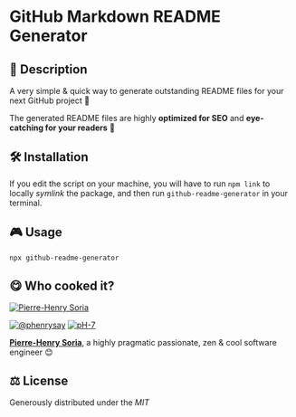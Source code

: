 # GitHub Markdown README Generator

## 📄 Description

A very simple &amp; quick way to generate outstanding README files for your next GitHub project 🚀

The generated README files are highly **optimized for SEO** and **eye-catching for your readers** 🥳

## 🛠 Installation

If you edit the script on your machine, you will have to run `npm link` to locally _symlink_ the package, and then run `github-readme-generator` in your terminal.

## 🎮 Usage

```bash
npx github-readme-generator
```

## 😋 Who cooked it?

[![Pierre-Henry Soria](https://avatars0.githubusercontent.com/u/1325411?s=200)](https://ph7.me 'My personal website :-)')

[![@phenrysay][twitter-image]](https://twitter.com/phenrysay) [![pH-7][github-image]](https://github.com/pH-7)

**[Pierre-Henry Soria](https://ph7.me)**, a highly pragmatic passionate, zen &amp; cool software engineer 😊

## ⚖️ License

Generously distributed under the _MIT_

<!-- GitHub's Markdown reference links -->

[twitter-image]: https://img.shields.io/badge/Twitter-1DA1F2?style=for-the-badge&logo=twitter&logoColor=white
[github-image]: https://img.shields.io/badge/GitHub-100000?style=for-the-badge&logo=github&logoColor=white
